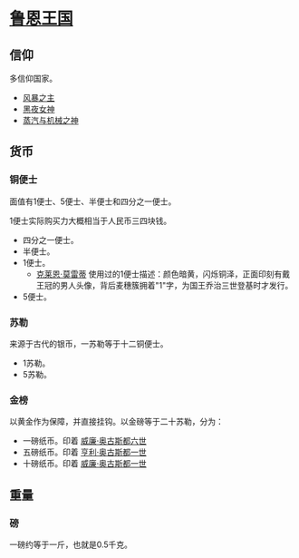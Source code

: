 # [鲁恩王国](../国家/鲁恩王国.md)

## 信仰

多信仰国家。

+ [风暴之主](../神明/风暴之主.md)
+ [黑夜女神](../神明/黑夜女神.md)
+ [蒸汽与机械之神](../神明/蒸汽与机械之神.md)


## 货币

### 铜便士

面值有1便士、5便士、半便士和四分之一便士。

1便士实际购买力大概相当于人民币三四块钱。

+ 四分之一便士。
+ 半便士。
+ 1便士。
    +  [克莱恩·莫雷蒂](../主角身份/克莱恩·莫雷蒂.md) 使用过的1便士描述：颜色暗黄，闪烁铜泽，正面印刻有戴王冠的男人头像，背后麦穗簇拥着"1"字，为国王乔治三世登基时才发行。
+ 5便士。

### 苏勒

来源于古代的银币，一苏勒等于十二铜便士。

+ 1苏勒。
+ 5苏勒。

### 金榜

以黄金作为保障，并直接挂钩。以金磅等于二十苏勒，分为：

+ 一磅纸币。印着 [威廉·奥古斯都六世](../龙套/威廉·奥古斯都六世.md)
+ 五磅纸币。印着 [亨利·奥古斯都一世](../龙套/亨利·奥古斯都一世.md)
+ 十磅纸币。印着 [威廉·奥古斯都一世](../龙套/威廉·奥古斯都一世.md)

## 重量

### 磅

一磅约等于一斤，也就是0.5千克。
